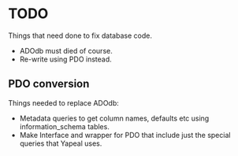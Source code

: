 # TODO #

Things that need done to fix database code.

- ADOdb must died of course.
- Re-write using PDO instead.

## PDO conversion ##

Things needed to replace ADOdb:

- Metadata queries to get column names, defaults etc using information_schema
tables.
- Make Interface and wrapper for PDO that include just the special queries that
Yapeal uses.
